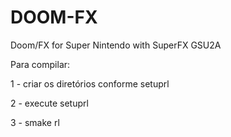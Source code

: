 # DOOM-FX
Doom/FX for Super Nintendo with SuperFX GSU2A

Para compilar:

1 - criar os diretórios conforme setuprl

2 - execute setuprl

3 - smake rl 




